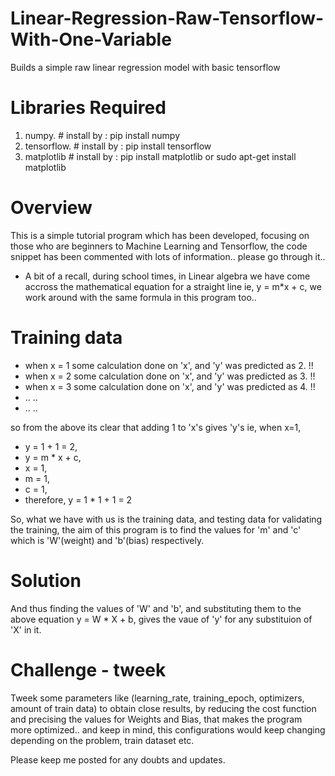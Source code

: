# Linear-Regression-Raw-Tensorflow-With-One-Variable

Builds a simple raw linear regression model with basic tensorflow

# Libraries Required

1. numpy.      # install by : pip install numpy
2. tensorflow. # install by : pip install tensorflow
3. matplotlib  # install by : pip install matplotlib or sudo apt-get install matplotlib

# Overview

This is a simple tutorial program which has been developed, focusing on those who are beginners to Machine Learning and Tensorflow, the code snippet has been commented with lots of information.. please go through it..
- A bit of a recall, during school times, in Linear algebra we have come accross the mathematical equation for a straight line ie, y = m\*x + c, we work around with the same formula in this program too..

# Training data

- when x = 1 some calculation done on 'x', and 'y' was predicted as 2. !!
- when x = 2 some calculation done on 'x', and 'y' was predicted as 3. !!
- when x = 3 some calculation done on 'x', and 'y' was predicted as 4. !!
- .. ..
- .. ..

so from the above its clear that adding 1 to 'x's gives 'y's ie,
when x=1,
-  y = 1 + 1 = 2,
-  y = m * x + c,
-  x = 1,
-  m = 1,
-  c = 1,
-  therefore, y = 1 * 1 + 1 = 2

So, what we have with us is the training data, and testing data for validating the training, the aim of this program is to find the values for 'm' and 'c' which is 'W'(weight) and 'b'(bias) respectively.

# Solution

And thus finding the values of 'W' and 'b', and substituting them to the above equation y = W * X + b, gives the vaue of 'y' for any substituion of 'X' in it.

# Challenge - tweek

Tweek some parameters like (learning_rate, training_epoch, optimizers, amount of train data) to obtain close results, by reducing the cost function and precising the values for Weights and Bias, that makes the program more optimized.. and keep in mind, this configurations would keep changing depending on the problem, train dataset etc.

Please keep me posted for any doubts and updates.
